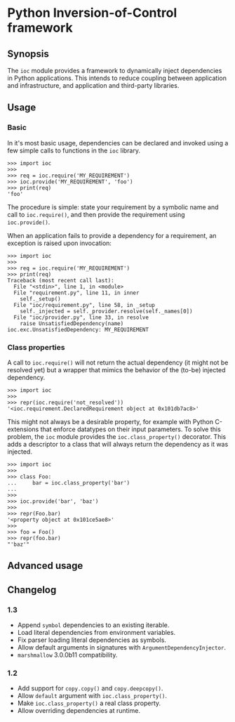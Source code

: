 # Python Inversion-of-Control framework

## Synopsis

The `ioc` module provides a framework to dynamically inject dependencies
in Python applications. This intends to reduce coupling between application
and infrastructure, and application and third-party libraries.

## Usage

### Basic
In it's most basic usage, dependencies can be declared and invoked using a few simple
calls to functions in the `ioc` library.

```
>>> import ioc
>>>
>>> req = ioc.require('MY_REQUIREMENT')
>>> ioc.provide('MY_REQUIREMENT', 'foo')
>>> print(req)
'foo'
```

The procedure is simple: state your requirement by a symbolic name and call to `ioc.require()`, and then provide the requirement using `ioc.provide()`.

When an application fails to provide a dependency for a requirement, an exception is raised upon invocation:

```
>>> import ioc
>>>
>>> req = ioc.require('MY_REQUIREMENT')
>>> print(req)
Traceback (most recent call last):
  File "<stdin>", line 1, in <module>
  File "requirement.py", line 11, in inner
    self._setup()
  File "ioc/requirement.py", line 58, in _setup
    self._injected = self._provider.resolve(self._names[0])
  File "ioc/provider.py", line 33, in resolve
    raise UnsatisfiedDependency(name)
ioc.exc.UnsatisfiedDependency: MY_REQUIREMENT
```

### Class properties
A call to `ioc.require()` will not return the actual dependency (it might not be resolved yet) but a wrapper that mimics the behavior of the (to-be) injected dependency.

```
>>> import ioc
>>>
>>> repr(ioc.require('not_resolved'))
'<ioc.requirement.DeclaredRequirement object at 0x101db7ac8>'
```

This might not always be a desirable property, for example with Python C-extensions that enforce datatypes on their input parameters. To solve this problem, the `ioc` module provides the `ioc.class_property()` decorator. This adds a descriptor to a class that will always return the dependency as it was injected.

```
>>> import ioc
>>>
>>> class Foo:
...     bar = ioc.class_property('bar')
...
>>>
>>> ioc.provide('bar', 'baz')
>>>
>>> repr(Foo.bar)
'<property object at 0x101ce5ae8>'
>>>
>>> foo = Foo()
>>> repr(foo.bar)
"'baz'"
```

## Advanced usage

## Changelog

### 1.3

- Append ``symbol`` dependencies to an existing iterable.
- Load literal dependencies from environment variables.
- Fix parser loading literal dependencies as symbols.
- Allow default arguments in signatures with `ArgumentDependencyInjector`.
- `marshmallow` 3.0.0b11 compatibility.

### 1.2

- Add support for `copy.copy()` and `copy.deepcopy()`.
- Allow `default` argument with `ioc.class_property()`.
- Make `ioc.class_property()` a real class property.
- Allow overriding dependencies at runtime.
